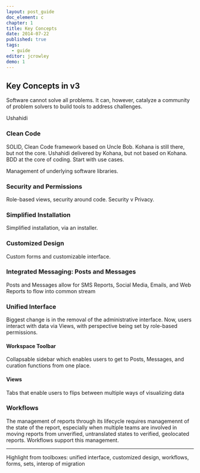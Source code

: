 ```yaml
---
layout: post_guide
doc_element: c
chapter: 1
title: Key Concepts
date: 2014-07-22
published: true
tags: 
  - guide
editor: jcrowley
demo: 1
---
```


## Key Concepts in v3
Software cannot solve all problems. It can, however, catalyze a community of problem solvers to build tools to address challenges.

Ushahidi 

### Clean Code


SOLID, Clean Code framework based on Uncle Bob. Kohana is still there, but not the core. Ushahidi delivered by Kohana, but not based on Kohana. BDD at the core of coding. Start with use cases.

Management of underlying software libraries.

### Security and Permissions

Role-based views, security around code. Security v Privacy.

### Simplified Installation

Simplified installation, via an installer. 

### Customized Design

Custom forms and customizable interface.

### Integrated Messaging: Posts and Messages

Posts and Messages allow for SMS Reports, Social Media, Emails, and Web Reports to flow into common stream

### Unified Interface

Biggest change is in the removal of the administrative interface. Now, users interact with data via Views, with perspective being set by role-based permissions.

#### Workspace Toolbar

Collapsable sidebar which enables users to get to Posts, Messages, and curation functions from one place.

#### Views

Tabs that enable users to flips between multiple ways of visualizing data 

### Workflows

The management of reports through its lifecycle requires managemennt of the state of the report, especially when multiple teams are involved in moving reports from unverified, untranslated states to verified, geolocated reports. Workflows support this management.

---

Highlight from toolboxes: unified interface, customized design, workflows, forms, sets, interop of migration


